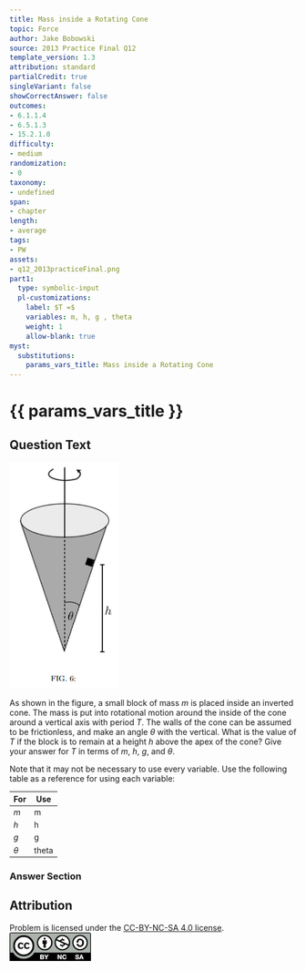```yaml
---
title: Mass inside a Rotating Cone
topic: Force
author: Jake Bobowski
source: 2013 Practice Final Q12
template_version: 1.3
attribution: standard
partialCredit: true
singleVariant: false
showCorrectAnswer: false
outcomes:
- 6.1.1.4
- 6.5.1.3
- 15.2.1.0
difficulty:
- medium
randomization:
- 0
taxonomy:
- undefined
span:
- chapter
length:
- average
tags:
- PW
assets:
- q12_2013practiceFinal.png
part1:
  type: symbolic-input
  pl-customizations:
    label: $T =$
    variables: m, h, g , theta
    weight: 1
    allow-blank: true
myst:
  substitutions:
    params_vars_title: Mass inside a Rotating Cone
---
```

# {{ params_vars_title }}

## Question Text

<img src="q12_2013practiceFinal.png" alt="An inverted cone whose walls make an angle theta with the vertical axis. The vertical height measured from the pointed end is h." >

As shown in the figure, a small block of mass $m$ is placed inside an inverted cone. The mass is put into rotational motion around the inside of the cone around a vertical axis with period $T$. The walls of the cone can be assumed to be frictionless, and make an angle $\theta$ with the vertical. What is the value of $T$ if the block is to remain at a height $h$ above the apex of the cone? Give your answer for $T$ in terms of $m$, $h$, $g$, and $\theta$.

Note that it may not be necessary to use every variable. Use the following table as a reference for using each variable:

| For  | Use   |
|----------|-------|
| $m$  | m  |
| $h$  | h  |
| $g$      | g     |
| $\theta$ | theta |

### Answer Section

## Attribution

Problem is licensed under the [CC-BY-NC-SA 4.0 license](https://creativecommons.org/licenses/by-nc-sa/4.0/).<br> ![The Creative Commons 4.0 license requiring attribution-BY, non-commercial-NC, and share-alike-SA license.](https://raw.githubusercontent.com/firasm/bits/master/by-nc-sa.png)